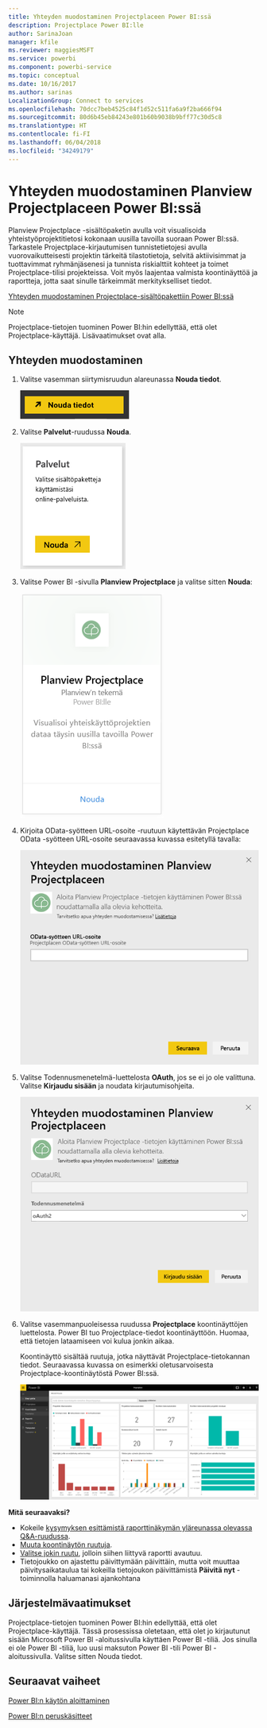 ```yaml
---
title: Yhteyden muodostaminen Projectplaceen Power BI:ssä
description: Projectplace Power BI:lle
author: SarinaJoan
manager: kfile
ms.reviewer: maggiesMSFT
ms.service: powerbi
ms.component: powerbi-service
ms.topic: conceptual
ms.date: 10/16/2017
ms.author: sarinas
LocalizationGroup: Connect to services
ms.openlocfilehash: 70dcc7beb4525c84f1d52c511fa6a9f2ba666f94
ms.sourcegitcommit: 80d6b45eb84243e801b60b9038b9bff77c30d5c8
ms.translationtype: HT
ms.contentlocale: fi-FI
ms.lasthandoff: 06/04/2018
ms.locfileid: "34249179"
---
```

# <a name="connect-to-projectplace-by-planview-with-power-bi"></a>Yhteyden muodostaminen Planview Projectplaceen Power BI:ssä
Planview Projectplace -sisältöpaketin avulla voit visualisoida yhteistyöprojektitietosi kokonaan uusilla tavoilla suoraan Power BI:ssä. Tarkastele Projectplace-kirjautumisen tunnistetietojesi avulla vuorovaikutteisesti projektin tärkeitä tilastotietoja, selvitä aktiivisimmat ja tuottavimmat ryhmänjäsenesi ja tunnista riskialttiit kohteet ja toimet Projectplace-tilisi projekteissa. Voit myös laajentaa valmista koontinäyttöä ja raportteja, jotta saat sinulle tärkeimmät merkitykselliset tiedot.

[Yhteyden muodostaminen Projectplace-sisältöpakettiin Power BI:ssä](https://app.powerbi.com/getdata/services/projectplace)

>[!NOTE]
>Projectplace-tietojen tuominen Power BI:hin edellyttää, että olet Projectplace-käyttäjä. Lisävaatimukset ovat alla.

## <a name="how-to-connect"></a>Yhteyden muodostaminen
1. Valitse vasemman siirtymisruudun alareunassa **Nouda tiedot**.
   
    ![](media/service-connect-to-projectplace/get.png)
2. Valitse **Palvelut**-ruudussa **Nouda**.
   
    ![](media/service-connect-to-projectplace/services.png)
3. Valitse Power BI -sivulla **Planview Projectplace** ja valitse sitten **Nouda**:  
   
    ![](media/service-connect-to-projectplace/projectplace.png)
4. Kirjoita OData-syötteen URL-osoite -ruutuun käytettävän Projectplace OData -syötteen URL-osoite seuraavassa kuvassa esitetyllä tavalla:
   
    ![](media/service-connect-to-projectplace/params.png)
5. Valitse Todennusmenetelmä-luettelosta **OAuth**, jos se ei jo ole valittuna. Valitse **Kirjaudu sisään** ja noudata kirjautumisohjeita.  
   
   ![](media/service-connect-to-projectplace/creds.png)
6. Valitse vasemmanpuoleisessa ruudussa **Projectplace** koontinäyttöjen luettelosta. Power BI tuo Projectplace-tiedot koontinäyttöön. Huomaa, että tietojen lataamiseen voi kulua jonkin aikaa.  
   
    Koontinäyttö sisältää ruutuja, jotka näyttävät Projectplace-tietokannan tiedot. Seuraavassa kuvassa on esimerkki oletusarvoisesta Projectplace-koontinäytöstä Power BI:ssä.
   
    ![](media/service-connect-to-projectplace/dashboard.png)

**Mitä seuraavaksi?**

* Kokeile [kysymyksen esittämistä raporttinäkymän yläreunassa olevassa Q&A-ruudussa](power-bi-q-and-a.md).
* [Muuta koontinäytön ruutuja](service-dashboard-edit-tile.md).
* [Valitse jokin ruutu](service-dashboard-tiles.md), jolloin siihen liittyvä raportti avautuu.
* Tietojoukko on ajastettu päivittymään päivittäin, mutta voit muuttaa päivitysaikataulua tai kokeilla tietojoukon päivittämistä **Päivitä nyt** -toiminnolla haluamanasi ajankohtana

## <a name="system-requirements"></a>Järjestelmävaatimukset
Projectplace-tietojen tuominen Power BI:hin edellyttää, että olet Projectplace-käyttäjä. Tässä prosessissa oletetaan, että olet jo kirjautunut sisään Microsoft Power BI -aloitussivulla käyttäen Power BI -tiliä. Jos sinulla ei ole Power BI -tiliä, luo uusi maksuton Power BI -tili Power BI -aloitussivulla. Valitse sitten Nouda tiedot.

## <a name="next-steps"></a>Seuraavat vaiheet
[Power BI:n käytön aloittaminen](service-get-started.md)

[Power BI:n peruskäsitteet](service-basic-concepts.md)

